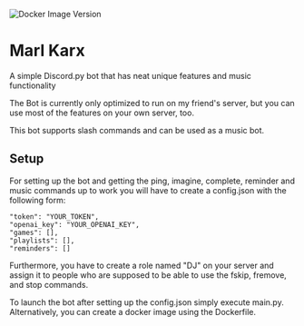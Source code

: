 ![Docker Image Version](https://img.shields.io/docker/v/chernogop69/marlkarx)
# Marl Karx
A simple Discord.py bot that has neat unique features and music functionality 

The Bot is currently only optimized to run on my friend's server, but you can use most of the features on your own server, too.

This bot supports slash commands and can be used as a music bot.

## Setup
For setting up the bot and getting the ping, imagine, complete, reminder and music commands up to work you will have to create a config.json with the following form:

``` 
"token": "YOUR_TOKEN",
"openai_key": "YOUR_OPENAI_KEY",
"games": [],
"playlists": [],
"reminders": []
```
Furthermore, you have to create a role named "DJ" on your server and assign it to people who are supposed to be able to use the fskip, fremove, and stop commands. 

To launch the bot after setting up the config.json simply execute main.py.
Alternatively, you can create a docker image using the Dockerfile.

